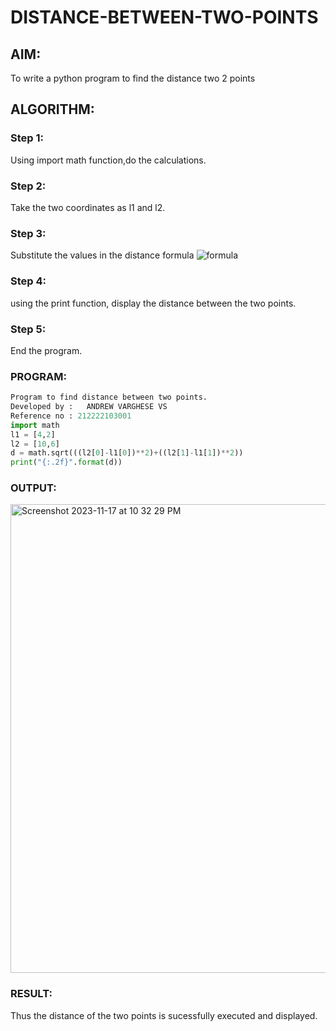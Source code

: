 # DISTANCE-BETWEEN-TWO-POINTS

## AIM:
To write a python program to find the distance two 2 points
## ALGORITHM:
### Step 1: 
Using import math function,do the calculations.
### Step 2: 
Take the two coordinates as l1 and l2.
### Step 3: 
Substitute the values in the distance formula 
![formula](/formula.JPG)
### Step 4: 
using the print function, display the distance between the two points.
### Step 5: 
End the program.
### PROGRAM:
```python
Program to find distance between two points.
Developed by :   ANDREW VARGHESE VS
Reference no : 212222103001
import math 
l1 = [4,2]
l2 = [10,6]
d = math.sqrt(((l2[0]-l1[0])**2)+((l2[1]-l1[1])**2))
print("{:.2f}".format(d))
```
  


### OUTPUT:
<img width="750" alt="Screenshot 2023-11-17 at 10 32 29 PM" src="https://github.com/Andrewvarghese653/DISTANCE-BETWEEN-TWO-POINTS/assets/145822115/f1432e8f-f500-4b8d-8f8c-23c40fb56c65">



### RESULT:
Thus the distance of the two points is sucessfully executed and displayed.

